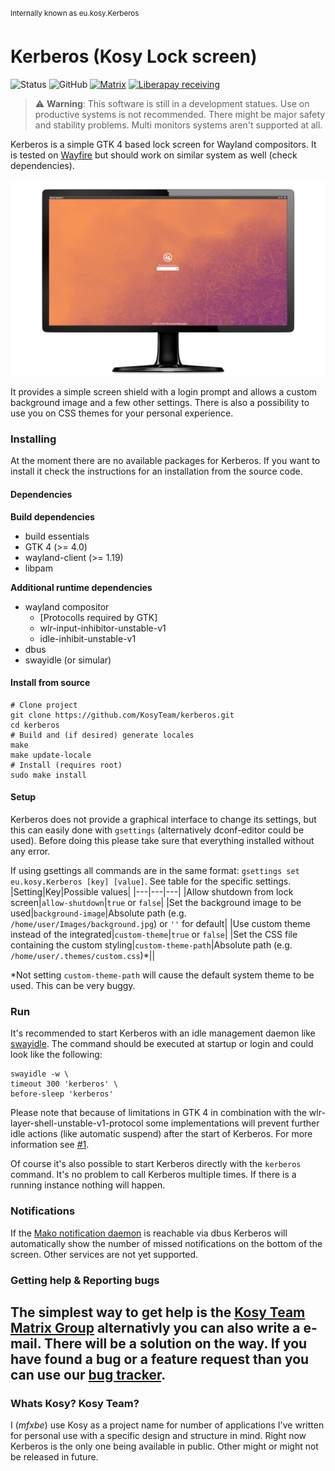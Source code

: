 <sup>Internally known as eu.kosy.Kerberos</sup>
# Kerberos (Kosy Lock screen)

![Status](https://img.shields.io/badge/⚒_status-active-blue?style=flat-square)
![GitHub](https://img.shields.io/github/license/kosyteam/kerberos?style=flat-square&label=►license)
[![Matrix](https://img.shields.io/matrix/kosyteam:tchncs.de?logo=matrix&server_fqdn=tchncs.de&style=flat-square)](https://matrix.to/#/#kosyteam:tchncs.de)
[![Liberapay receiving](https://img.shields.io/liberapay/receives/mfxbe?logo=liberapay&style=flat-square)](https://liberapay.com/mfxbe/donate)


> :warning: **Warning**: This software is still in a development statues. Use on productive systems is not recommended. There might be major safety and stability problems. Multi monitors systems aren't supported at all.

Kerberos is a simple GTK 4 based lock screen for Wayland compositors. It is tested on [Wayfire](https://wayfire.org/) but should work on similar system as well (check dependencies).

[![Preview image with link to video](https://raw.githubusercontent.com/KosyTeam/kerberos/master/preview.png "Click to see video")](https://tube.odat.xyz/videos/watch/bae82edf-c454-4f10-9fd1-856e7fd7b3c0?autoplay=1&muted=1)

It provides a simple screen shield with a login prompt and allows a custom background image and a few other settings. There is also a possibility to use you on CSS themes for your personal experience.

### Installing
At the moment there are no available packages for Kerberos. If you want to install it check the instructions for an installation from the source code.

#### Dependencies

**Build dependencies**
* build essentials
* GTK 4 (>= 4.0)
* wayland-client (>= 1.19)
* libpam

**Additional runtime dependencies**
* wayland compositor
  * [Protocolls required by GTK]
  * wlr-input-inhibitor-unstable-v1
  * idle-inhibit-unstable-v1
* dbus
* swayidle (or simular)

#### Install from source
```
# Clone project
git clone https://github.com/KosyTeam/kerberos.git
cd kerberos
# Build and (if desired) generate locales
make
make update-locale
# Install (requires root)
sudo make install
```
#### Setup
Kerberos does not provide a graphical interface to change its settings, but this can easily done with `gsettings` (alternatively dconf-editor could be used). Before doing this please take sure that everything installed without any error.

If using gsettings all commands are in the same format: `gsettings set eu.kosy.Kerberos [key] [value]`. See table for the specific settings.
|Setting|Key|Possible values|
|---|---|---|
|Allow shutdown from lock screen|`allow-shutdown`|`true` or `false`|
|Set the background image to be used|`background-image`|Absolute path (e.g. `/home/user/Images/background.jpg`) or `''` for default|
|Use custom theme instead of the integrated|`custom-theme`|`true` or `false`|
|Set the CSS file containing the custom styling|`custom-theme-path`|Absolute path (e.g. `/home/user/.themes/custom.css`)*||

*Not setting `custom-theme-path` will cause the default system theme to be used. This can be very buggy.

### Run
It's recommended to start Kerberos with an idle management daemon like [swayidle](https://github.com/swaywm/swayidle). The command should be executed at startup or login and could look like the following:

```
swayidle -w \
timeout 300 'kerberos' \
before-sleep 'kerberos'
```

Please note that because of limitations in GTK 4 in combination with the wlr-layer-shell-unstable-v1-protocol some implementations will prevent further idle actions (like automatic suspend) after the start of Kerberos. For more information see [#1](https://github.com/KosyTeam/kerberos/issues/1#issue-894604370).

Of course it's also possible to start Kerberos directly with the `kerberos` command. It's no problem to call Kerberos multiple times. If there is a running instance nothing will happen.

### Notifications
If the [Mako notification daemon](https://wayland.emersion.fr/mako/) is reachable via dbus Kerberos will automatically show the number of missed notifications on the bottom of the screen. Other services are not yet supported. 

### Getting help & Reporting bugs

The simplest way to get help is the [Kosy Team Matrix Group](https://matrix.to/#/#kosyteam:tchncs.de) alternativly you can also write a e-mail. There will be a solution on the way. If you have found a bug or a feature request than you can use our [bug tracker](https://github.com/KosyTeam/kerberos/issues).
---

### Whats Kosy? Kosy Team?
I (*mfxbe*) use Kosy as a project name for number of applications I've written for personal use with a specific design and structure in mind. Right now Kerberos is the only one being available in public. Other might or might not be released in future.
